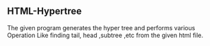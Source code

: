 ## HTML-Hypertree ##

The given program generates the hyper tree and performs various Operation Like finding tail, head ,subtree ,etc from the given html file.
